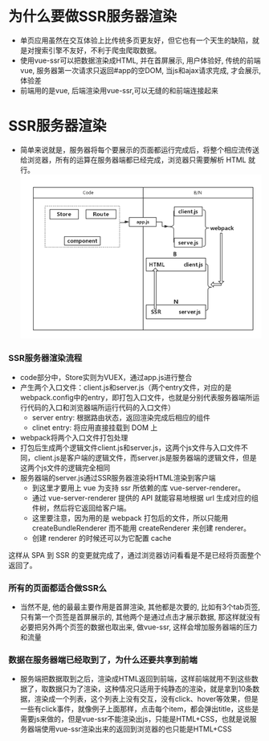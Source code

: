 # 为什么要做SSR服务器渲染
* 单页应用虽然在交互体验上比传统多页更友好，但它也有一个天生的缺陷，就是对搜索引擎不友好，不利于爬虫爬取数据。
* 使用vue-ssr可以把数据渲染成HTML, 并在首屏展示, 用户体验好, 传统的前端vue, 服务器第一次请求只返回#app的空DOM, 当js和ajax请求完成, 才会展示, 体验差
* 前端用的是vue, 后端渲染用vue-ssr,可以无缝的和前端连接起来

# SSR服务器渲染

* 简单来说就是，服务器将每个要展示的页面都运行完成后，将整个相应流传送给浏览器，所有的运算在服务器端都已经完成，浏览器只需要解析 HTML 就行。
![ssr服务器渲染流程图](./images/ssr服务器渲染流程.png)

### SSR服务器渲染流程
* code部分中，Store实则为VUEX，通过app.js进行整合
* 产生两个入口文件：client.js和server.js（两个entry文件，对应的是webpack.config中的entry，即打包入口文件，也就是分别代表服务器端所运行代码的入口和浏览器端所运行代码的入口文件）
	* server entry: 根据路由状态，返回渲染完成后相应的组件
	* clinet entry: 将应用直接挂载到 DOM 上
* webpack将两个入口文件打包处理
* 打包后生成两个逻辑文件client.js和server.js，这两个js文件与入口文件不同，client.js是客户端的逻辑文件，而server.js是服务器端的逻辑文件，但是这两个js文件的逻辑完全相同
* 服务器端的server.js通过SSR服务器渲染将HTML渲染到客户端
	* 到这里才要用上 vue 为支持 ssr 所依赖的库 vue-server-renderer。
	* 通过 vue-server-renderer 提供的 API 就能容易地根据 url 生成对应的组件树，然后将它返回给客户端。
	* 这里要注意，因为用的是 webpack 打包后的文件，所以只能用 createBundleRenderer 而不能用 createRenderer 来创建 renderer。
	* 创建 renderer 的时候还可以为它配置 cache

这样从 SPA 到 SSR 的变更就完成了，通过浏览器访问看看是不是已经将页面整个返回了。

### 所有的页面都适合做SSR么
* 当然不是, 他的最最主要作用是首屏渲染, 其他都是次要的, 比如有3个tab页签, 只有第一个页签是首屏展示的, 其他两个是通过点击才展示数据, 那这样就没有必要把另外两个页签的数据也取出来, 做vue-ssr, 这样会增加服务器端的压力和流量

### 数据在服务器端已经取到了，为什么还要共享到前端
* 服务端把数据取到之后，渲染成HTML返回到前端，这样前端就用不到这些数据了，取数据只为了渲染，这种情况只适用于纯静态的渲染，就是拿到10条数据，渲染成一个列表，这个列表上没有交互，没有click、hover等效果，但是一些有click事件，就像例子上面那样，点击每个item，都会弹出title，这些是需要js来做的，但是vue-ssr不能渲染出js，只能是HTML+CSS，也就是说服务器端使用vue-ssr渲染出来的返回到浏览器的也只能是HTML+CSS